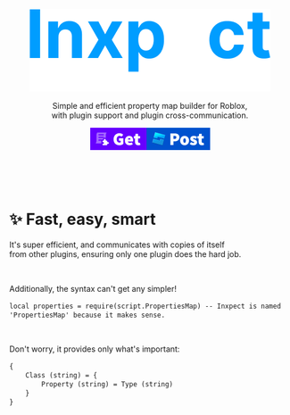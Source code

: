 <div align="center">

<img src="./Logo.png"></img>


Simple and efficient property map builder for Roblox,<br>
with plugin support and plugin cross-communication.

[<img src="https://raw.githubusercontent.com/AlexanderLindholt/LinkButtons/refs/heads/main/Static/Module.png"></img>](https://create.roblox.com/store/asset/136538514747004) ​ [<img src="https://raw.githubusercontent.com/AlexanderLindholt/LinkButtons/refs/heads/main/Static/Devforum.png"></img>](https://devforum.roblox.com/t/)
</div>
<br>
​<br>
<br>

# ✨ Fast, easy, smart
It's super efficient, and communicates with copies of itself<br>
from other plugins, ensuring only one plugin does the hard job.

<br>

Additionally, the syntax can't get any simpler!
```luau
local properties = require(script.PropertiesMap) -- Inxpect is named 'PropertiesMap' because it makes sense.
```

<br>

Don't worry, it provides only what's important:
```luau
{
	Class (string) = {
		Property (string) = Type (string)
	}
}
```
